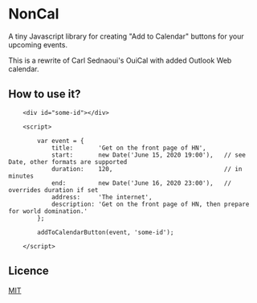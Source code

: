 # NonCal

A tiny Javascript library for creating "Add to Calendar" buttons for your upcoming events.

This is a rewrite of Carl Sednaoui's OuiCal with added Outlook Web calendar.

## How to use it?

        <div id="some-id"></div>

        <script>

            var event = {
                title:       'Get on the front page of HN',
                start:       new Date('June 15, 2020 19:00'),   // see Date, other formats are supported
                duration:    120,                               // in minutes
                end:         new Date('June 16, 2020 23:00'),   // overrides duration if set
                address:     'The internet',
                description: 'Get on the front page of HN, then prepare for world domination.'
            };

            addToCalendarButton(event, 'some-id');

        </script>

## Licence
[MIT](http://opensource.org/licenses/MIT)
